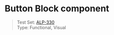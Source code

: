 # Button Block component 

> Test Set: [ALP-330](https://everfi.atlassian.net/browse/ALP-330)  
Type: Functional, Visual    

<!-- include: cypress/integration/buttonBlock.js -->
<!-- /include: cypress/integration/buttonBlock.js -->